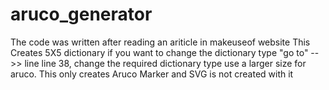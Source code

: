 # aruco_generator
The code was written after reading an ariticle in makeuseof website 
This Creates 5X5 dictionary if you want to change the dictionary type 
"go to" -->> line line 38, change the required dictionary type 
use a larger size for aruco. This only creates Aruco Marker and SVG is not created with it
